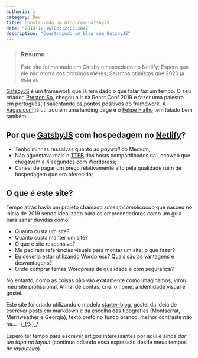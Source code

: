 ```yaml
---
authorid: 1
category: Dev
title: Construindo um blog com GatsbyJS
date: "2019-12-16T00:12:03.284Z"
description: "Construindo um blog com GatsbyJS"
---
```


> ### Resumo
> Este site foi montado em Gatsby e hospedado no Netlify; Espero que ele não morra nos próximos meses; Sejamos otimistas que 2020 já está aí.

[GatsbyJS](https://www.gatsbyjs.org/) é um framework que já tem dado o que falar faz um tempo.
O seu criador, [Preston So](https://preston.so/), chegou a ir na React Conf 2019 e fazer uma palestra em português(!) salientando os pontos positivos do framework.
A [Vagas.com](https://www.vagas.com.br/) já utilizou em uma landing page e o [Felipe Fialho](https://github.com/felipefialho/felipefialho.com) tem falado bem também...

## Por que [GatsbyJS](https://www.gatsbyjs.org/) com hospedagem no [Netlify](https://www.netlify.com/)?

- Tenho minhas ressalvas quanto ao _paywall_ do Medium;
- Não aguentava mais o [TTFB](/time-to-first-byte) dos hosts compartilhados da Locaweb que chegavam a 4 segundos com Wordpress;
- Cansei de pagar um preço relativamente alto pela qualidade ruim de hospedagem que era oferecida;

## O que é este site?

Tempo atrás havia um projeto chamado _sitesemcomplicacao_ que nasceu no início de 2019 sendo idealizado para os empreendedores como um guia para sanar dúvidas como:

- Quanto custa um site?
- Quanto custa manter um site?
- O que é site responsivo?
- Me pediram referências visuais para montar um site, o que fazer?
- Eu deveria estar utilizando Wordpress? Quais são as vantagens e desvantagens?
- Onde comprar temas Wordpress de qualidade e com segurança?

No entanto, como as coisas não vão exatamente como imaginamos, virou meu site profissional.
Afinal de contas, criei o nome, a identidade visual e gostei.

Este site foi criado utilizando o modelo [starter-blog](https://gatsby-starter-blog-demo.netlify.com/), gostei da ideia de escrever posts em markdown e da escolha das tipografias (Montserrat, Merriweather e Georgia), texto preto no fundo branco, melhor contraste não há... ¯\\\_(ツ)_/¯  

Espero ter tempo para escrever artigos interessantes por aqui e ainda _dar um tapa no layout_ (continuo odiando essa expressão desde meus tempos de _layouteiro_).
